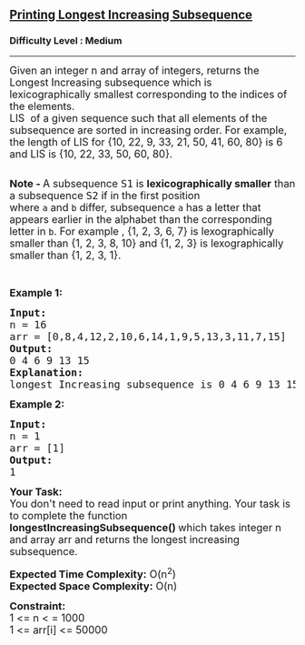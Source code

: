 <h2><a href="https://practice.geeksforgeeks.org/problems/printing-longest-increasing-subsequence/1?">Printing Longest Increasing Subsequence</a></h2><h3>Difficulty Level : Medium</h3><hr><div class="problems_problem_content__Xm_eO"><p><span style="font-size: 18px;">Given an integer n and array of integers, returns the Longest Increasing subsequence which is lexicographically smallest corresponding to the indices of the elements.<br>LIS&nbsp; of a given sequence such that all elements of the subsequence are sorted in increasing order. For example, the length of LIS for {10, 22, 9, 33, 21, 50, 41, 60, 80} is 6 and LIS is {10, 22, 33, 50, 60, 80}.&nbsp;</span><br>&nbsp;</p>
<p><span style="font-size: 18px;"><strong>Note -&nbsp;</strong>A subsequence <span style="font-family: monospace;">S1</span>&nbsp;is&nbsp;<strong>lexicographically smaller</strong>&nbsp;than a subsequence <span style="font-family: monospace;">S2</span>&nbsp;if in the first position where&nbsp;<code>a</code>&nbsp;and&nbsp;<code>b</code>&nbsp;differ, subsequence&nbsp;<code>a</code>&nbsp;has a letter that appears earlier in the alphabet than the corresponding letter in&nbsp;<code>b</code>. For example , {1, 2, 3, 6, 7} is lexographically smaller than {1, 2, 3, 8, 10} and {1, 2, 3} is lexographically smaller than {1, 2, 3, 1}.</span></p>
<p>&nbsp;</p>
<p><strong><span style="font-size: 18px;">Example 1:</span></strong></p>
<pre><span style="font-size: 18px;"><strong>Input:</strong>
n = 16
arr = [0,8,4,12,2,10,6,14,1,9,5,13,3,11,7,15]
<strong>Output:</strong>
0 4 6 9 13 15 
<strong>Explanation:</strong>
longest Increasing subsequence is 0 4 6 9 13 15  and the length of the longest increasing subsequence is 6.</span></pre>
<p><strong><span style="font-size: 18px;">Example 2:</span></strong></p>
<pre><strong><span style="font-size: 18px;">Input:</span></strong>
<span style="font-size: 18px;">n = 1
arr = [1]
<strong>Output:</strong>
1</span></pre>
<p><span style="font-size: 18px;"><strong>Your Task:</strong><br>You don't need to read input or print anything. Your task is to complete the function <strong>longestIncreasingSubsequence()&nbsp;</strong>which takes integer n and array arr&nbsp;and returns the longest increasing subsequence.</span></p>
<p><span style="font-size: 18px;"><strong>Expected Time Complexity:</strong> O(n<sup>2</sup>)<br><strong>Expected Space Complexity:</strong> O(n)</span></p>
<p><strong><span style="font-size: 18px;">Constraint:</span></strong><br><span style="font-size: 18px;">1 &lt;= n &lt; = 1000<br>1 &lt;= arr[i] &lt;= 50000</span></p>
<p>&nbsp;</p></div>